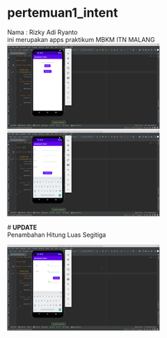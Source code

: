 # pertemuan1_intent

Nama : Rizky Adi Ryanto
<br>
ini merupakan apps praktikum MBKM ITN MALANG
<br>
<img src="https://github.com/Rizky1408/pertemuan1_intent/blob/main/ss%20apps1.png" width="350">
<img src="https://github.com/Rizky1408/pertemuan1_intent/blob/main/ss%20apps2.png" width="350">

#<b> UPDATE </b>
<br>
Penambahan Hitung Luas Segitiga

<img src="https://github.com/Rizky1408/pertemuan1_intent/blob/main/ss%20apps.png" width="350">
